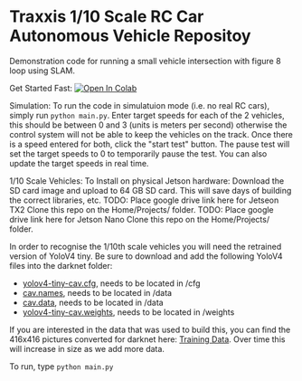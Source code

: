 # Traxxis 1/10 Scale RC Car Autonomous Vehicle Repositoy
Demonstration code for running a small vehicle intersection with figure 8 loop using SLAM.

Get Started Fast:
[![Open In Colab](https://colab.research.google.com/assets/colab-badge.svg)](https://colab.research.google.com/github/eandert/One_Tenth_Scale_Autonomous_Vehicle/blob/devel/colab_tutorial.ipynb)

Simulation:
To run the code in simulatuion mode (i.e. no real RC cars), simply run `python main.py`. Enter target speeds for each of the 2 vehicles, this should be between 0 and 3 (units is meters per second) otherwise the control system will not be able to keep the vehicles on the track. Once there is a speed entered for both, click the "start test" button. The pause test will set the target speeds to 0 to temporarily pause the test. You can also update the target speeds in real time.

1/10 Scale Vehicles:
To Install on physical Jetson hardware:
Download the SD card image and upload to 64 GB SD card. This will save days of building the correct libraries, etc. 
TODO: Place google drive link here for Jetseon TX2
Clone this repo on the Home/Projects/ folder.
TODO: Place google drive link here for Jetson Nano
Clone this repo on the Home/Projects/ folder.

In order to recognise the 1/10th scale vehicles you will need the retrained version of YoloV4 tiny. Be sure to download and add the following YoloV4 files into the darknet folder: 
 * [yolov4-tiny-cav.cfg](https://drive.google.com/file/d/1yMQntYWsVbJ8h7x0r0Hv5y34o2IGRVJ2/view?usp=sharing), needs to be located in /cfg
 * [cav.names](https://drive.google.com/file/d/1hP7bfu5Ei-5w1cub5-vZJ-96mx0LLVMY/view?usp=sharing), needs to be located in /data
 * [cav.data](https://drive.google.com/file/d/1jcEDFQ5n56Hq5tWJXXZ5N3Pg-p9qjq9t/view?usp=sharing), needs to be located in /data
 * [yolov4-tiny-cav.weights](https://drive.google.com/file/d/1g8r59Xcn5-n6jpc2ZjQdv-1jsLAiKN9w/view?usp=sharing), needs to be located in /weights

If you are interested in the data that was used to build this, you can find the 416x416 pictures converted for darknet here: [Training Data](https://drive.google.com/drive/folders/1pw01WHVJSjuO1fQmrj9-hd2wD756w0JB?usp=sharing). Over time this will increase in size as we add more data.

To run, type `python main.py`
